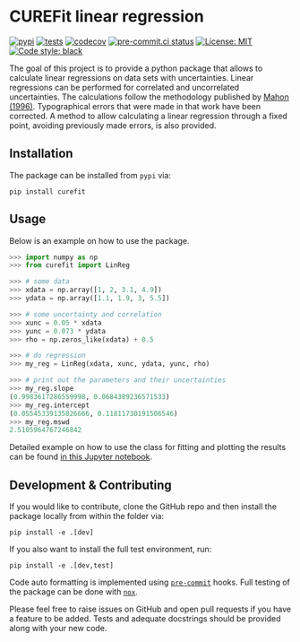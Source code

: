 # CUREFit linear regression

[![pypi](https://img.shields.io/pypi/v/curefit?color=informational)](https://pypi.org/project/curefit/)
[![tests](https://github.com/galactic-forensics/CUREFit/actions/workflows/package_testing.yml/badge.svg)](https://github.com/galactic-forensics/CUREFit/actions/workflows/package_testing.yml)
[![codecov](https://codecov.io/gh/galactic-forensics/CUREFit/branch/main/graph/badge.svg?token=C8KN5UE831)](https://codecov.io/gh/galactic-forensics/CUREFit)
[![pre-commit.ci status](https://results.pre-commit.ci/badge/github/galactic-forensics/CUREFit/main.svg)](https://results.pre-commit.ci/latest/github/galactic-forensics/CUREFit/main)
[![License: MIT](https://img.shields.io/badge/License-MIT-yellow.svg)](https://opensource.org/licenses/MIT)
[![Code style: black](https://img.shields.io/badge/code%20style-black-000000.svg)](https://github.com/psf/black)

The goal of this project is to provide a python package
that allows to calculate linear regressions on data sets with uncertainties.
Linear regressions can be performed for correlated and uncorrelated uncertainties.
The calculations follow the methodology published by
[Mahon (1996)](https://doi.org/10.1080/00206819709465336).
Typographical errors that were made in that work have been corrected.
A method to allow calculating a linear regression through a fixed point,
avoiding previously made errors,
is also provided.

## Installation

The package can be installed from `pypi` via:

```
pip install curefit
```

## Usage

Below is an example on how to use the package.

```python
>>> import numpy as np
>>> from curefit import LinReg

>>> # some data
>>> xdata = np.array([1, 2, 3.1, 4.9])
>>> ydata = np.array([1.1, 1.9, 3, 5.5])

>>> # some uncertainty and correlation
>>> xunc = 0.05 * xdata
>>> yunc = 0.073 * ydata
>>> rho = np.zeros_like(xdata) + 0.5

>>> # do regression
>>> my_reg = LinReg(xdata, xunc, ydata, yunc, rho)

>>> # print out the parameters and their uncertainties
>>> my_reg.slope
(0.9983617286559998, 0.0684389236571533)
>>> my_reg.intercept
(0.05545339135826666, 0.11811730191506546)
>>> my_reg.mswd
2.5105964767246842
```

Detailed example on how to use the class for fitting and plotting the results
can be found
[in this Jupyter notebook](https://github.com/galactic-forensics/CUREFit/tree/main/examples).


## Development & Contributing

If you would like to contribute,
clone the GitHub repo and then install the package locally from within the folder via:

```
pip install -e .[dev]
```

If you also want to install the full test environment,
run:

```
pip install -e .[dev,test]
```

Code auto formatting is implemented using
[`pre-commit`](https://pre-commit.com/) hooks.
Full testing of the package can be done with
[`nox`](https://nox.thea.codes/en/stable/index.html).

Please feel free to raise issues on GitHub
and open pull requests if you have a feature to be added.
Tests and adequate docstrings should be provided along with your new code.
